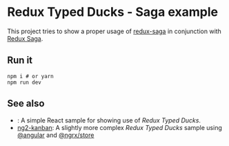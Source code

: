 # Redux Typed Ducks - Saga example

This project tries to show a proper usage of [redux-saga](https://redux-saga.js.org/) in conjunction with [Redux Saga](https://github.com/mhoyer/redux-typed-ducks).

## Run it

    npm i # or yarn
    npm run dev

## See also

 - [](https://github.com/mhoyer/rtd-counter): A simple React sample for showing use of *Redux Typed Ducks*.
 - [ng2-kanban](https://github.com/mhoyer/ng2-kanban): A slightly more complex *Redux Typed Ducks* sample using [@angular](https://github.com/angular/angular) and [@ngrx/store](https://github.com/ngrx/store)